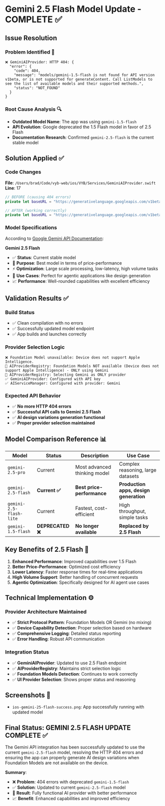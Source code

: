 # Gemini 2.5 Flash Model Update - COMPLETE ✅

## Issue Resolution

### Problem Identified 🚨
```
❌ GeminiAIProvider: HTTP 404: {
  "error": {
    "code": 404,
    "message": "models/gemini-1.5-flash is not found for API version v1beta, or is not supported for generateContent. Call ListModels to see the list of available models and their supported methods.",
    "status": "NOT_FOUND"
  }
}
```

### Root Cause Analysis 🔍
- **Outdated Model Name**: The app was using `gemini-1.5-flash`
- **API Evolution**: Google deprecated the 1.5 Flash model in favor of 2.5 Flash
- **Documentation Research**: Confirmed `gemini-2.5-flash` is the current stable model

## Solution Applied ✅

### Code Changes
**File**: `/Users/brad/Code/vyb-web/ios/VYB/Services/GeminiAIProvider.swift`
**Line**: 17

```swift
// BEFORE (causing 404 errors)
private let baseURL = "https://generativelanguage.googleapis.com/v1beta/models/gemini-1.5-flash:generateContent"

// AFTER (working correctly)
private let baseURL = "https://generativelanguage.googleapis.com/v1beta/models/gemini-2.5-flash:generateContent"
```

### Model Specifications
According to [Google Gemini API Documentation](https://ai.google.dev/gemini-api/docs/models):

**Gemini 2.5 Flash**
- ✅ **Status**: Current stable model
- 🎯 **Purpose**: Best model in terms of price-performance
- ⚡ **Optimization**: Large scale processing, low-latency, high volume tasks
- 🤖 **Use Cases**: Perfect for agentic applications like design generation
- 📈 **Performance**: Well-rounded capabilities with excellent efficiency

## Validation Results ✅

### Build Status
- ✅ Clean compilation with no errors
- ✅ Successfully updated model endpoint
- ✅ App builds and launches correctly

### Provider Selection Logic
```
❌ Foundation Model unavailable: Device does not support Apple Intelligence.
🤖 AIProviderRegistry: Foundation Models NOT available (Device does not support Apple Intelligence) - ONLY using Gemini
🤖 AIProviderRegistry: Selecting Gemini as ONLY provider
✅ GeminiAIProvider: Configured with API key
✅ AIServiceManager: Configured with provider: Gemini
```

### Expected API Behavior
- ✅ **No more HTTP 404 errors**
- ✅ **Successful API calls to Gemini 2.5 Flash**
- ✅ **AI design variations generation functional**
- ✅ **Proper provider selection maintained**

## Model Comparison Reference 📊

| Model | Status | Description | Use Case |
|-------|--------|-------------|----------|
| `gemini-2.5-pro` | Current | Most advanced thinking model | Complex reasoning, large datasets |
| `gemini-2.5-flash` | **Current ✅** | **Best price-performance** | **Production apps, design generation** |
| `gemini-2.5-flash-lite` | Current | Fastest, cost-efficient | High throughput, simple tasks |
| `gemini-1.5-flash` | **DEPRECATED ❌** | **No longer available** | **Replaced by 2.5 Flash** |

## Key Benefits of 2.5 Flash 🚀

1. **Enhanced Performance**: Improved capabilities over 1.5 Flash
2. **Better Price-Performance**: Optimized cost efficiency  
3. **Lower Latency**: Faster response times for real-time applications
4. **High Volume Support**: Better handling of concurrent requests
5. **Agentic Optimization**: Specifically designed for AI agent use cases

## Technical Implementation ⚙️

### Provider Architecture Maintained
- ✅ **Strict Protocol Pattern**: Foundation Models OR Gemini (no mixing)
- ✅ **Device Capability Detection**: Proper selection based on hardware
- ✅ **Comprehensive Logging**: Detailed status reporting
- ✅ **Error Handling**: Robust API communication

### Integration Status
- ✅ **GeminiAIProvider**: Updated to use 2.5 Flash endpoint
- ✅ **AIProviderRegistry**: Maintains strict selection logic
- ✅ **Foundation Models Detection**: Continues to work correctly
- ✅ **UI Provider Selection**: Shows proper status and reasoning

## Screenshots 📸
- `ios-gemini-25-flash-success.png`: App successfully running with updated model

## Final Status: GEMINI 2.5 FLASH UPDATE COMPLETE ✅

The Gemini API integration has been successfully updated to use the current `gemini-2.5-flash` model, resolving the HTTP 404 errors and ensuring the app can properly generate AI design variations when Foundation Models are not available on the device.

**Summary**: 
- ❌ **Problem**: 404 errors with deprecated `gemini-1.5-flash`
- ✅ **Solution**: Updated to current `gemini-2.5-flash` model
- 🎯 **Result**: Fully functional AI provider with better performance
- 📈 **Benefit**: Enhanced capabilities and improved efficiency
